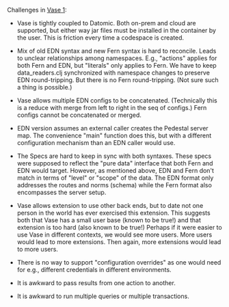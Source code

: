 Challenges in [Vase 1](https://github.com/cognitect-labs/vase):

- Vase is tightly coupled to Datomic. Both on-prem and cloud are
  supported, but either way jar files must be installed in the
  container by the user. This is friction every time a codespace is
  created.

- Mix of old EDN syntax and new Fern syntax is hard to
  reconcile. Leads to unclear relationships among namespaces. E.g.,
  "actions" applies for both Fern and EDN, but "literals" only applies
  to Fern. We have to keep data_readers.clj synchronized with
  namespace changes to preserve EDN round-tripping. But there is no
  Fern round-tripping. (Not sure such a thing is possible.)

- Vase allows multiple EDN configs to be concatenated. (Technically
  this is a reduce with merge from left to right in the seq of
  configs.) Fern configs cannot be concatenated or merged.

- EDN version assumes an external caller creates the Pedestal server
  map. The convenience "main" function does this, but with a different
  configuration mechanism than an EDN caller would use.

- The Specs are hard to keep in sync with both syntaxes. These specs
  were supposed to reflect the "pure data" interface that both Fern
  and EDN would target. However, as mentioned above, EDN and Fern
  don't match in terms of "level" or "scope" of the data. The EDN
  format only addresses the routes and norms (schema) while the Fern
  format also encompasses the server setup.

- Vase allows extension to use other back ends, but to date not one
  person in the world has ever exercised this extension. This suggests
  both that Vase has a small user base (known to be true!) and that
  extension is too hard (also known to be true!) Perhaps if it were
  easier to use Vase in different contexts, we would see more
  users. More users would lead to more extensions. Then again, more
  extensions would lead to more users.

- There is no way to support "configuration overrides" as one would
  need for e.g., different credentials in different environments.

- It is awkward to pass results from one action to another.

- It is awkward to run multiple queries or multiple transactions.
